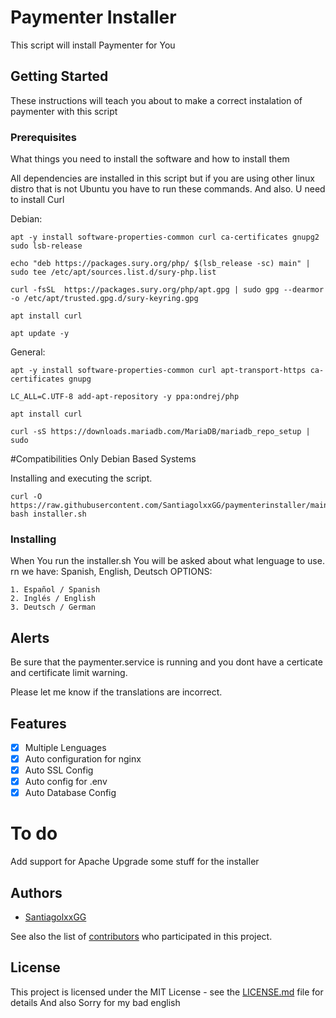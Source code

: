 # Paymenter Installer

This script will install Paymenter for You

## Getting Started

These instructions will teach you about to make a correct instalation of paymenter with this script
### Prerequisites

What things you need to install the software and how to install them

All dependencies are installed in this script but if you are using other linux distro that is not Ubuntu you have to run these commands.
And also. U need to install Curl

Debian:
```
apt -y install software-properties-common curl ca-certificates gnupg2 sudo lsb-release

echo "deb https://packages.sury.org/php/ $(lsb_release -sc) main" | sudo tee /etc/apt/sources.list.d/sury-php.list

curl -fsSL  https://packages.sury.org/php/apt.gpg | sudo gpg --dearmor -o /etc/apt/trusted.gpg.d/sury-keyring.gpg

apt install curl

apt update -y
```
General:
```
apt -y install software-properties-common curl apt-transport-https ca-certificates gnupg

LC_ALL=C.UTF-8 add-apt-repository -y ppa:ondrej/php

apt install curl

curl -sS https://downloads.mariadb.com/MariaDB/mariadb_repo_setup | sudo 
```
#Compatibilities
Only Debian Based  Systems


Installing and executing the script.
```
curl -O https://raw.githubusercontent.com/SantiagolxxGG/paymenterinstaller/main/installer.sh
bash installer.sh
```
### Installing

When You run the installer.sh You will be asked about what lenguage to use.
rn we have: Spanish, English, Deutsch 
OPTIONS:
```
1. Español / Spanish
2. Inglés / English
3. Deutsch / German
```

## Alerts

Be sure that the paymenter.service is running and you dont have a certicate and certificate limit warning.

Please let me know if the translations are incorrect.

## Features
- [x] Multiple Lenguages
- [x] Auto configuration for nginx
- [x] Auto SSL Config
- [x] Auto config for .env
- [x] Auto Database Config

# To do
Add support for Apache
Upgrade some stuff for the installer

## Authors

* [SantiagolxxGG](https://github.com/SantiagolxxGG)

See also the list of [contributors](https://github.com/SantiagolxxGG/paymenterinstaller/contributors) who participated in this project.

## License

This project is licensed under the MIT License - see the [LICENSE.md](LICENSE.md) file for details
And also Sorry for my bad english
